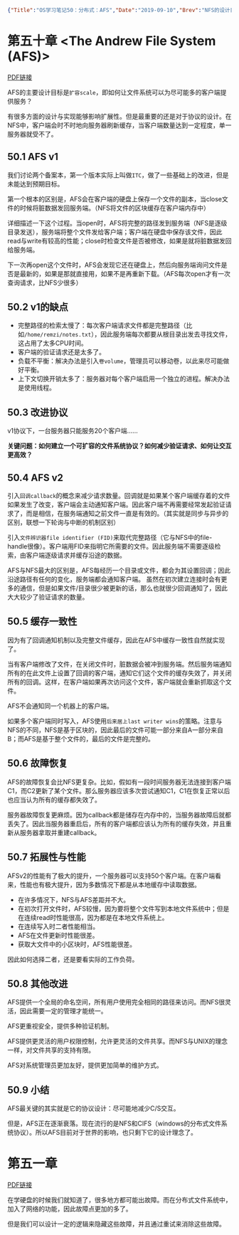```json lw-blog-meta
{"Title":"OS学习笔记50：分布式：AFS","Date":"2019-09-10","Brev":"NFS的设计目标是单服务器，那么当请求量太多，如何拓展为多服务器？","Tags":["OS"]}
```



# 第五十章 <The Andrew File System (AFS)>

[PDF链接](http://pages.cs.wisc.edu/~remzi/OSTEP/dist-afs.pdf)

AFS的主要设计目标是`扩容scale`，即如何让文件系统可以为尽可能多的客户端提供服务？

有很多方面的设计与实现能够影响扩展性。但是最重要的还是对于协议的设计。在NFS中，客户端会时不时地向服务器刷新缓存，当客户端数量达到一定程度，单一服务器就受不了。

## 50.1 AFS v1

我们讨论两个备案本，第一个版本实际上叫做`ITC`，做了一些基础上的改进，但是未能达到预期目标。

第一个根本的区别是，AFS会在客户端的硬盘上保存一个文件的副本，当close文件的时候将脏数据发回服务端。（NFS将文件的区块缓存在客户端内存中）

详细描述一下这个过程。当open时，AFS将完整的路径发到服务端（NFS是逐级目录发送），服务端将整个文件发给客户端；客户端在硬盘中保存该文件，因此read与write有较高的性能；close时检查文件是否被修改，如果是就将脏数据发回给服务端。

下一次再open这个文件时，AFS会发现它还在硬盘上，然后向服务端询问文件是否是最新的，如果是那就直接用，如果不是再重新下载。（AFS每次open才有一次查询请求，比NFS少很多）

## 50.2 v1的缺点

- 完整路径的检索太慢了：每次客户端请求文件都是完整路径（比如`/home/remzi/notes.txt`），因此服务端每次都要从根目录出发去寻找文件，这占用了太多CPU时间。
- 客户端的验证请求还是太多了。
- 负载不平衡：解决办法是引入`卷volume`，管理员可以移动卷，以此来尽可能做好平衡。
- 上下文切换开销太多了：服务器对每个客户端启用一个独立的进程。解决办法是使用线程。

## 50.3 改进协议

v1协议下，一台服务器只能服务20个客户端……

**关键问题：如何建立一个可扩容的文件系统协议？如何减少验证请求、如何让交互更高效？**

## 50.4 AFS v2

引入`回调callback`的概念来减少请求数量。回调就是如果某个客户端缓存着的文件如果发生了改变，客户端会主动通知客户端。因此客户端不再需要经常发起验证请求了，而是相信，在服务端通知之前文件一直是有效的。（其实就是同步与异步的区别，联想一下轮询与中断的机制区别）

引入`文件辨识器file identifier (FID)`来取代完整路径（它与NFS中的file-handle很像）。客户端用FID来指明它所需要的文件。因此服务端不需要逐级检索，由客户端逐级请求并缓存沿途的数据。

AFS与NFS最大的区别是，AFS每经历一个目录或文件，都会为其设置回调；因此沿途路径有任何的变化，服务端都会通知客户端。
虽然在初次建立连接时会有更多的通信，但是如果文件/目录很少被更新的话，那么也就很少回调通知了，因此大大较少了验证请求的数量。

## 50.5 缓存一致性

因为有了回调通知机制以及完整文件缓存，因此在AFS中缓存一致性自然就实现了。

当有客户端修改了文件，在关闭文件时，脏数据会被冲到服务端。然后服务端通知所有的在此文件上设置了回调的客户端，通知它们这个文件的缓存失效了，并关闭所有的回调。这样，在客户端如果再次访问这个文件，客户端就会重新抓取这个文件。

AFS不会通知同一个机器上的客户端。

如果多个客户端同时写入，AFS使用`后来居上last writer wins`的策略。注意与NFS的不同，NFS是基于区块的，因此最后的文件可能一部分来自A一部分来自B；而AFS是基于整个文件的，最后的文件是完整的。

## 50.6 故障恢复

AFS的故障恢复会比NFS更复杂。比如，假如有一段时间服务器无法连接到客户端C1，而C2更新了某个文件。那么服务器应该多次尝试通知C1，C1在恢复正常以后也应当认为所有的缓存都失效了。

服务器故障恢复更麻烦。因为callback都是储存在内存中的，当服务器故障后就都丢失了。因此当服务器重启后，所有的客户端都应该认为所有的缓存失效，并且重新从服务器拿取并重建callback。

## 50.7 拓展性与性能

AFSv2的性能有了极大的提升，一个服务器可以支持50个客户端。在客户端看来，性能也有极大提升，因为多数情况下都是从本地缓存中读取数据。

- 在许多情况下，NFS与AFS差距并不大。
- 在初次打开文件时，AFS较慢，因为要将整个文件写到本地文件系统中；但是在连续read时性能很高，因为都是在本地文件系统上。
- 在连续写入时二者性能相当。
- AFS在文件更新时性能很差。
- 获取大文件中的小区块时，AFS性能很差。

因此如何选择二者，还是要看实际的工作负荷。

## 50.8 其他改进

AFS提供一个全局的命名空间，所有用户使用完全相同的路径来访问。而NFS很灵活，因此需要一定的管理才能统一。

AFS更重视安全，提供多种验证机制。

AFS提供更灵活的用户权限控制，允许更灵活的文件共享。而NFS与UNIX的理念一样，对文件共享的支持有限。

AFS对系统管理员更加友好，提供更加简单的维护方式。

## 50.9 小结

AFS最关键的其实就是它的协议设计：尽可能地减少C/S交互。

但是，AFS正在逐渐衰落。现在流行的是NFS和CIFS（windows的分布式文件系统协议）。所以AFS目前对于世界的影响，也只剩下它的设计理念了。

# 第五一章 <Summary Dialogue on Distribution>

[PDF链接](http://pages.cs.wisc.edu/~remzi/OSTEP/dist-dialogue.pdf)

在学硬盘的时候我们就知道了，很多地方都可能出故障。而在分布式文件系统中，加入了网络的功能，因此故障点更加的多了。

但是我们可以设计一定的逻辑来隐藏这些故障，并且通过重试来消除这些故障。
